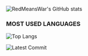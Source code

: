 ![RedMeansWar's GitHub stats](https://github-readme-stats-gold-psi.vercel.app/api?username=RedMeansWar&show_icons=true&theme=radical)
### MOST USED LANGUAGES
![Top Langs](https://github-readme-stats-gold-psi.vercel.app/api/top-langs/?username=RedMeansWar)

![Latest Commit](https://img.shields.io/github/last-commit/:user/:repo/:branch)
